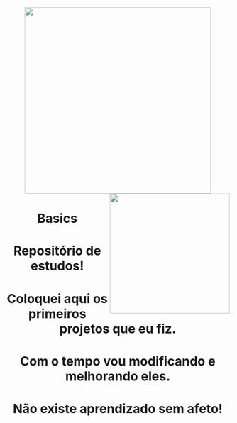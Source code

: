 

<div align="center">
<img width="420" src="https://github-readme-stats.vercel.app/api?username=buuelseif&show_icons=true&theme=blueberry&count_private=true">
<img width="270" align="right" src="https://github-readme-stats.vercel.app/api/top-langs/?username=buuelseif&theme=blueberry">



# Basics
# Repositório de estudos!

# Coloquei aqui os primeiros projetos que eu fiz.
# Com o tempo vou modificando e melhorando eles.


# Não existe aprendizado sem afeto!

